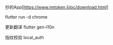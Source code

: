 抄的App[https://www.imtoken.li/pc/download.html]


flutter run -d chrome

更新翻译 
flutter gen-l10n

指纹校验
local_auth